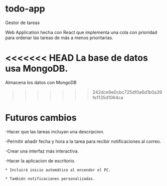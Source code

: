 # todo-app
Gestor de tareas


Web Application hecha con React que implementa una cola con prioridad para ordenar las tareas
de más a menos prioritarias.

<<<<<<< HEAD
La base de datos usa MongoDB.
=======
Almacena los datos con MongoDB
>>>>>>> 242dce9e0cbc725df0a6d1b0a39fe1135d1064ca

# Futuros cambios
-Hacer que las tareas incluyan una descripcion.

-Permitir añadir fecha y hora a la tarea para recibir notificaciones al correo.

-Crear una interfaz más interactiva.

-Hacer la aplicacion de escritorio.

    * Incluirá inicio automático al encender el PC.
    
    * También notificaciones personalizadas.
